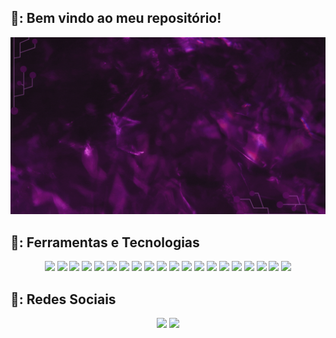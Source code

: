## 🌚: Bem vindo ao meu repositório!
<img src="https://github.com/Mateus2611/Mateus2611/blob/fc20f5366923ce2197be0564ab5d88e8aae3ecda/MATEUS%20HENRIQUE.gif" target="_blank"></a><br>
  
## 📓: Ferramentas e Tecnologias
  <div align="center">
    <img src="https://img.shields.io/badge/AWS-62107A?style=for-the-badge&logo=amazon-aws&logoColor=white" target="_blank"></a>
    <img src="https://img.shields.io/badge/AZURE-D96CFB?style=for-the-badge&logo=microsoftazure&logoColor=white" target="_blank"></a>
    <img src="https://img.shields.io/badge/MYSQL-C720FA?style=for-the-badge&logo=mysql&logoColor=white" target="_blank"></a>
    <img src="https://img.shields.io/badge/C%23-6A357A?style=for-the-badge&logo=c-sharp&logoColor=white" target="_blank"></a>
    <img src="https://img.shields.io/badge/JavaScript-9E19C7?style=for-the-badge&logo=javascript&logoColor=white" target="_blank"></a>
    <img src="https://img.shields.io/badge/php-62107A?style=for-the-badge&logo=php&logoColor=white" target="_blank"></a>
    <img src="https://img.shields.io/badge/python-D96CFB?style=for-the-badge&logo=python&logoColor=white" target="_blank"></a>
    <img src="https://img.shields.io/badge/css3-C720FA?style=for-the-badge&logo=css3&logoColor=white" target="_blank"></a>
    <img src="https://img.shields.io/badge/html5-6A357A?style=for-the-badge&logo=html5&logoColor=white" target="_blank"></a>
    <img src="https://img.shields.io/badge/React Native-9E19C7?style=for-the-badge&logo=react&logoColor=white" target="_blank"></a>
    <img src="https://img.shields.io/badge/React-62107A?style=for-the-badge&logo=react&logoColor=white" target="_blank"></a>
    <img src="https://img.shields.io/badge/React Router-D96CFB?style=for-the-badge&logo=react-router&logoColor=white" target="_blank"></a>
    <img src="https://img.shields.io/badge/EXPO-C720FA?style=for-the-badge&logo=expo&logoColor=white" target="_blank"></a>
    <img src="https://img.shields.io/badge/Figma-6A357A?style=for-the-badge&logo=figma&logoColor=white" target="_blank"></a>
    <img src="https://img.shields.io/badge/Trello-9E19C7?style=for-the-badge&logo=trello&logoColor=white" target="_blank"></a>
    <img src="https://img.shields.io/badge/NPM-62107A?style=for-the-badge&logo=npm&logoColor=white" target="_blank"></a>
    <img src="https://img.shields.io/badge/Yarn-D96CFB?style=for-the-badge&logo=yarn&logoColor=white" target="_blank"></a>
    <img src="https://img.shields.io/badge/Bootstrap-C720FA?style=for-the-badge&logo=bootstrap&logoColor=white" target="_blank"></a>
    <img src="https://img.shields.io/badge/Node JS-6A357A?style=for-the-badge&logo=node.js&logoColor=white" target="_blank"></a>
    <img src="https://img.shields.io/badge/Maria DB-6A357A?style=for-the-badge&logo=MariaDB&logoColor=white" target="_blank"></a>
  </div>
  
  ##
 ## 📱: Redes Sociais
<div align="center">
 <a href="https://www.linkedin.com/in/mateus-henrique-b4bbba23b/" target="_blank"><img src="https://img.shields.io/badge/LinkedIn-C720FA?style=for-the-badge&logo=linkedin&logoColor=white" target="_blank"></a> 
  <a href = "mailto:MateusHAS.dev@gmail.com" target="_blank"><img src="https://img.shields.io/badge/-Gmail-9E19C7?style=for-the-badge&logo=gmail&logoColor=white" target="_blank"></a>
</div>

